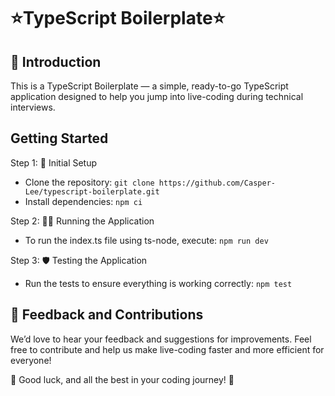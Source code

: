 # ⭐️TypeScript Boilerplate⭐️

## 🚀 Introduction
This is a TypeScript Boilerplate — a simple, ready-to-go TypeScript application designed to help you jump into live-coding during technical interviews.

## Getting Started
Step 1: 🚀 Initial Setup
* Clone the repository: `git clone https://github.com/Casper-Lee/typescript-boilerplate.git`
* Install dependencies: `npm ci`

Step 2: 🏃‍♂️ Running the Application
* To run the index.ts file using ts-node, execute: `npm run dev`

Step 3: 🛡️ Testing the Application
* Run the tests to ensure everything is working correctly: `npm test`

## 💬 Feedback and Contributions
We’d love to hear your feedback and suggestions for improvements. Feel free to contribute and help us make live-coding faster and more efficient for everyone!

🎉 Good luck, and all the best in your coding journey! 🎉